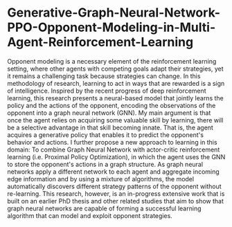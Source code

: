 # Generative-Graph-Neural-Network-PPO-Opponent-Modeling-in-Multi-Agent-Reinforcement-Learning
Opponent modeling is a necessary element of the reinforcement learning setting, where other agents with competing goals adapt their strategies, yet it remains a challenging task because strategies can change. In this methodology of research, learning to act in ways that are rewarded is a sign of intelligence. Inspired by the recent progress of deep reinforcement learning, this research presents a neural-based model that jointly learns the policy and the actions of the opponent, encoding the observations of the opponent into a graph neural network (GNN). My main argument is that once the agent relies on acquiring some valuable skill by learning, there will be a selective advantage in that skill becoming innate. That is, the agent acquires a generative policy that enables it to predict the opponent's behavior and actions. I further propose a new approach to learning in this domain: To combine Graph Neural Network with actor-critic reinforcement learning (i.e. Proximal Policy Optimization), in which the agent uses the GNN to store the opponent's actions in a graph structure. As graph neural networks apply a different network to each agent and aggregate incoming edge information and by using a mixture of algorithms, the model automatically discovers different strategy patterns of the opponent without re-learning. This research, however, is an in-progress extensive work that is built on an earlier PhD thesis and other related studies that aim to show that graph neural networks are capable of forming a successful learning algorithm that can model and exploit opponent strategies.
